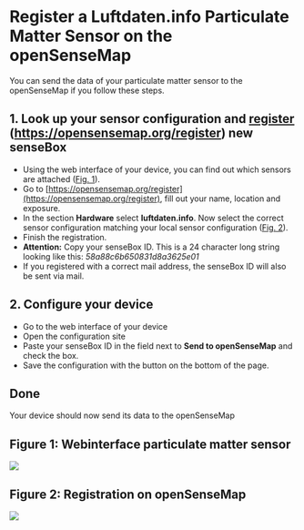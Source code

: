 # Register a Luftdaten.info Particulate Matter Sensor on the openSenseMap
You can send the data of your particulate matter sensor to the openSenseMap if you follow these steps.

## 1. Look up your sensor configuration and [register](https://opensensemap.org/register) (https://opensensemap.org/register) new senseBox
- Using the web interface of your device, you can find out which sensors are attached ([Fig. 1](#abbildung-1-webinterface-feinstaubsensor)).
- Go to [https://opensensemap.org/register](https://opensensemap.org/register), fill out your name, location and exposure.
- In the section **Hardware** select **luftdaten.info**. Now select the correct sensor configuration matching your local sensor configuration ([Fig. 2](#abbildung-2-registrierung-opensensemap)).
- Finish the registration.
- **Attention:** Copy your senseBox ID. This is a 24 character long string looking like this: *58a88c6b650831d8a3625e01*
- If you registered with a correct mail address, the senseBox ID will also be sent via mail.

## 2. Configure your device
- Go to the web interface of your device
- Open the configuration site
- Paste your senseBox ID in the field next to **Send to openSenseMap** and check the box.
- Save the configuration with the button on the bottom of the page.

## Done
Your device should now send its data to the openSenseMap

## Figure 1: Webinterface particulate matter sensor
<img src="https://github.com/sensebox/resources/raw/master/images/luftdaten/02_Sensor_Konfiguration.png"/>

## Figure 2: Registration on openSenseMap
<img src="https://github.com/sensebox/resources/raw/master/images/luftdaten/01_openSenseMap_Konfiguration.png"/>
